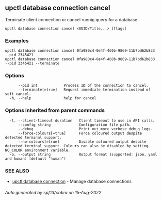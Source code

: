 ## upctl database connection cancel

Terminate client connection or cancel runnig query for a database

```
upctl database connection cancel <UUID/Title...> [flags]
```

### Examples

```
upctl database connection cancel 0fa980c4-0e4f-460b-9869-11b7bd62b833 --pid 2345421
upctl database connection cancel 0fa980c4-0e4f-460b-9869-11b7bd62b833 --pid 2345421 --terminate
```

### Options

```
      --pid int            Process ID of the connection to cancel.
      --terminate[=true]   Request immediate termination instead of soft cancel.
  -h, --help               help for cancel
```

### Options inherited from parent commands

```
  -t, --client-timeout duration   Client timeout to use in API calls.
      --config string             Configuration file path.
      --debug                     Print out more verbose debug logs.
      --force-colours[=true]      Force coloured output despite detected terminal support.
      --no-colours[=true]         Disable coloured output despite detected terminal support. Colours can also be disabled by setting NO_COLOR environment variable.
  -o, --output string             Output format (supported: json, yaml and human) (default "human")
```

### SEE ALSO

* [upctl database connection](upctl_database_connection.md)	 - Manage database connections

###### Auto generated by spf13/cobra on 15-Aug-2022
